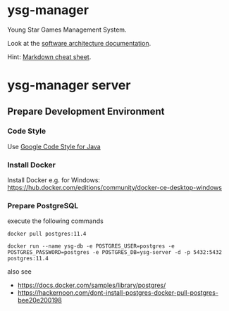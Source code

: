# ysg-manager
Young Star Games Management System.

Look at the [software architecture documentation](./documentation/architecture.md).

Hint: [Markdown cheat sheet]().

# ysg-manager server

## Prepare Development Environment

### Code Style

Use [Google Code Style for Java](https://github.com/google/styleguide/blob/gh-pages/eclipse-java-google-style.xml)

### Install Docker
Install Docker e.g. for Windows: https://hub.docker.com/editions/community/docker-ce-desktop-windows

### Prepare PostgreSQL
execute the following commands

`docker pull postgres:11.4`

`docker run --name ysg-db -e POSTGRES_USER=postgres -e POSTGRES_PASSWORD=postgres -e POSTGRES_DB=ysg-server -d -p 5432:5432 postgres:11.4`

also see 
* https://docs.docker.com/samples/library/postgres/
* https://hackernoon.com/dont-install-postgres-docker-pull-postgres-bee20e200198